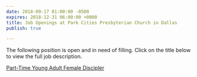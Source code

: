 ```yaml
---
date: 2018-09-17 01:00:00 -0500
expires: 2018-12-31 06:00:00 +0000
title: Job Openings at Park Cities Presbyterian Church in Dallas
publish: true

---
```

The following position is open and in need of filling. Click on the title below to view the full job description.

[Part-Time Young Adult Female Discipler](https://jobsatpcpc.org/job-description/200/ "Part-Time Young Adult Female Discipler")